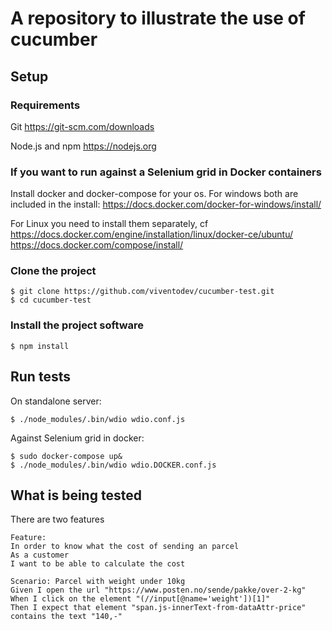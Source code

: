 # A repository to illustrate the use of cucumber

## Setup

### Requirements
Git
https://git-scm.com/downloads

Node.js and npm
https://nodejs.org
### If you want to run against a Selenium grid in Docker containers
Install docker and docker-compose for your os.
For windows both are included in the install:
https://docs.docker.com/docker-for-windows/install/

For Linux you need to install them separately, cf
https://docs.docker.com/engine/installation/linux/docker-ce/ubuntu/
https://docs.docker.com/compose/install/
### Clone the project
```
$ git clone https://github.com/viventodev/cucumber-test.git
$ cd cucumber-test
```
### Install the project software
```
$ npm install
```
## Run tests
On standalone server:
```
$ ./node_modules/.bin/wdio wdio.conf.js
```
Against Selenium grid in docker:
```
$ sudo docker-compose up&
$ ./node_modules/.bin/wdio wdio.DOCKER.conf.js
```

## What is being tested
There are two features
``` gherkin
Feature:
In order to know what the cost of sending an parcel
As a customer
I want to be able to calculate the cost

Scenario: Parcel with weight under 10kg
Given I open the url "https://www.posten.no/sende/pakke/over-2-kg"
When I click on the element "(//input[@name='weight'])[1]"
Then I expect that element "span.js-innerText-from-dataAttr-price" contains the text "140,-"
```
